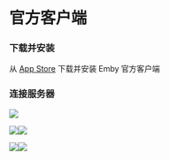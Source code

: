 # 官方客户端

### 下载并安装 <a href="#xia-zai-bing-an-zhuang" id="xia-zai-bing-an-zhuang"></a>

从 [App Store](https://itunes.apple.com/us/app/emby/id992180193?ls=1\&mt=8) 下载并安装 Emby 官方客户端

### 连接服务器 <a href="#lian-jie-fu-wu-qi" id="lian-jie-fu-wu-qi"></a>

![](https://pilipili.gitbook.io/\~gitbook/image?url=https%3A%2F%2Fgithub.com%2Fhsuyelin%2FPiliPili%2Fblob%2Fmain%2Fsrc%2Fimages%2FiOS\_connect\_emby\_1.png%3Fraw%3Dtrue\&width=300\&dpr=4\&quality=100\&sign=939668c1\&sv=1)

![](https://pilipili.gitbook.io/\~gitbook/image?url=https%3A%2F%2Fgithub.com%2Fhsuyelin%2FPiliPili%2Fblob%2Fmain%2Fsrc%2Fimages%2FiOS\_connect\_emby\_2.png%3Fraw%3Dtrue\&width=300\&dpr=4\&quality=100\&sign=e6d7da1c\&sv=1)![](https://pilipili.gitbook.io/\~gitbook/image?url=https%3A%2F%2Fgithub.com%2Fhsuyelin%2FPiliPili%2Fblob%2Fmain%2Fsrc%2Fimages%2FiOS\_connect\_emby\_3.png%3Fraw%3Dtrue\&width=300\&dpr=4\&quality=100\&sign=3557699f\&sv=1)

![](https://pilipili.gitbook.io/\~gitbook/image?url=https%3A%2F%2Fgithub.com%2Fhsuyelin%2FPiliPili%2Fblob%2Fmain%2Fsrc%2Fimages%2FiOS\_connect\_emby\_4.png%3Fraw%3Dtrue\&width=300\&dpr=4\&quality=100\&sign=a650a11a\&sv=1)![](https://pilipili.gitbook.io/\~gitbook/image?url=https%3A%2F%2Fgithub.com%2Fhsuyelin%2FPiliPili%2Fblob%2Fmain%2Fsrc%2Fimages%2FiOS\_connect\_emby\_5.png%3Fraw%3Dtrue\&width=300\&dpr=4\&quality=100\&sign=b4c1135\&sv=1)
